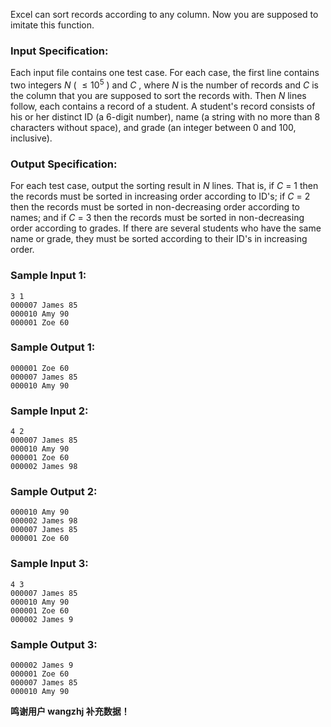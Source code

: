 <!-- Title
List Sorting (25)
-->
Excel can sort records according to any column. Now you are supposed to
imitate this function.

### Input Specification:

Each input file contains one test case. For each case, the first line contains
two integers $N$ ( $\le 10^5$ ) and $C$ , where $N$ is the number of records
and $C$ is the column that you are supposed to sort the records with. Then $N$
lines follow, each contains a record of a student. A student's record consists
of his or her distinct ID (a 6-digit number), name (a string with no more than
8 characters without space), and grade (an integer between 0 and 100,
inclusive).

### Output Specification:

For each test case, output the sorting result in $N$ lines. That is, if $C$ =
1 then the records must be sorted in increasing order according to ID's; if
$C$ = 2 then the records must be sorted in non-decreasing order according to
names; and if $C$ = 3 then the records must be sorted in non-decreasing order
according to grades. If there are several students who have the same name or
grade, they must be sorted according to their ID's in increasing order.

### Sample Input 1:

```
3 1
000007 James 85
000010 Amy 90
000001 Zoe 60
```

### Sample Output 1:

```
000001 Zoe 60
000007 James 85
000010 Amy 90
```

### Sample Input 2:

```
4 2
000007 James 85
000010 Amy 90
000001 Zoe 60
000002 James 98
```

### Sample Output 2:

```
000010 Amy 90
000002 James 98
000007 James 85
000001 Zoe 60
```

### Sample Input 3:

```
4 3
000007 James 85
000010 Amy 90
000001 Zoe 60
000002 James 9
```

### Sample Output 3:

```
000002 James 9
000001 Zoe 60
000007 James 85
000010 Amy 90
```

**鸣谢用户 wangzhj 补充数据！**
